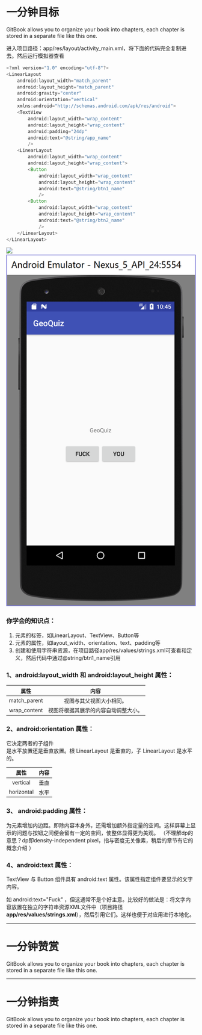 # 一分钟目标

GitBook allows you to organize your book into chapters, each chapter is stored in a separate file like this one.

进入项目路径：app/res/layout/activity\_main.xml，将下面的代码完全复制进去。然后运行模拟器查看

```java
<?xml version="1.0" encoding="utf-8"?>
<LinearLayout
    android:layout_width="match_parent"
    android:layout_height="match_parent"
    android:gravity="center"
    android:orientation="vertical"
    xmlns:android="http://schemas.android.com/apk/res/android">
    <TextView
        android:layout_width="wrap_content"
        android:layout_height="wrap_content"
        android:padding="24dp"
        android:text="@string/app_name"
        />
    <LinearLayout
        android:layout_width="wrap_content"
        android:layout_height="wrap_content">
        <Button
            android:layout_width="wrap_content"
            android:layout_height="wrap_content"
            android:text="@string/btn1_name"
            />
        <Button
            android:layout_width="wrap_content"
            android:layout_height="wrap_content"
            android:text="@string/btn2_name"
            />
    </LinearLayout>
</LinearLayout>
```

![](file:///C:\Users\Lee\AppData\Roaming\Tencent\Users\928532756\QQ\WinTemp\RichOle\EY~4I~1A4%28U%29AKO[O[7_F]M.png)![](/assets/EY~4I~1A4%28U%29AKO[O[7_F]M.png)

### 你学会的知识点：

1. 元素的标签，如LinearLayout、TextView、Button等
2. 元素的属性，如layout\_width、orientation、text、padding等
3. 创建和使用字符串资源，在项目路径app/res/values/strings.xml可查看和定义，然后代码中通过@string/btn1\_name引用

### 1、android:layout\_width 和 android:layout\_height 属性：

| 属性 | 内容 |
| :---: | :---: |
| match\_parent | 视图与其父视图大小相同。 |
| wrap\_content | 视图将根据其展示的内容自动调整大小。 |

### 2、android:orientation 属性：

它决定两者的子组件  
是水平放置还是垂直放置。根 LinearLayout 是垂直的，子 LinearLayout 是水平的。

| 属性 | 内容 |
| :---: | :---: |
| vertical | 垂直 |
| horizontal | 水平 |

### 3、 android:padding 属性：

为元素增加内边距。即除内容本身外，还需增加额外指定量的空间。这样屏幕上显示的问题与按钮之间便会留有一定的空间，使整体显得更为美观。 （不理解dp的意思？dp即density-independent pixel，指与密度无关像素，稍后的章节有它的概念介绍 ）

### 4、android:text 属性：

TextView 与 Button 组件具有 android:text 属性。该属性指定组件要显示的文字内容。

如 android:text="Fuck" ，但这通常不是个好主意。比较好的做法是：将文字内容放置在独立的字符串资源XML文件中（项目路径**app/res/values/strings.xml**），然后引用它们。这样也便于对应用进行本地化。

---

# 一分钟赞赏

GitBook allows you to organize your book into chapters, each chapter is stored in a separate file like this one.

---

# 一分钟指责

GitBook allows you to organize your book into chapters, each chapter is stored in a separate file like this one.

